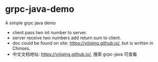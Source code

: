 # grpc-java-demo
A simple grpc java demo

* client pass two int number to server.
* server receive two numbers add return sum to client.
* doc could be found on site: https://yiiiqing.github.io/, but is written in Chinses.
* 中文文档地址: https://yiiiqing.github.io/, 搜索 grpc-java 可查看

